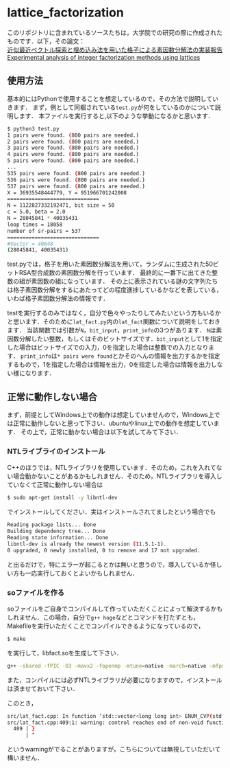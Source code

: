 # lattice_factorization

このリポジトリに含まれているソースたちは，大学院での研究の際に作成されたものです．以下，その論文：
<br>[
近似最近ベクトル探索と埋め込み法を用いた格子による素因数分解法の実装報告](https://www.iwsec.org/scis/2024/program.html#2B4)
<br>
[Experimental analysis of integer factorization methods using lattices](https://link.springer.com/chapter/10.1007/978-981-97-7737-2_8)

## 使用方法

基本的にはPythonで使用することを想定しているので，その方法で説明していきます．
まず，例として同梱されている``test.py``が何をしているのかについて説明します．
本ファイルを実行すると,以下のような挙動になるかと思います．

```sh
$ python3 test.py
1 pairs were found. (800 pairs are needed.)
2 pairs were found. (800 pairs are needed.)
3 pairs were found. (800 pairs are needed.)
4 pairs were found. (800 pairs are needed.)
5 pairs were found. (800 pairs are needed.)
...
535 pairs were found. (800 pairs are needed.)
536 pairs were found. (800 pairs are needed.)
537 pairs were found. (800 pairs are needed.)
X = 36935548444779, Y = 951966701242008
==============================
N = 1122827332192471, bit size = 50
c = 5.0, beta = 2.0
N = 28045841 * 40035431
loop times = 18058
number of sr-pairs = 537
==============================
#Vector = 40648
(28045841, 40035431)
```

test.pyでは，格子を用いた素因数分解法を用いて，ランダムに生成された50ビットRSA型合成数の素因数分解を行っています．
最終的に一番下に出てきた整数の組が素因数の組になっています．
その上に表示されている謎の文字列たちは格子素因数分解をするにあたってどの程度進捗しているかなどを表している，いわば格子素因数分解法の情報です．

testを実行するのみではなく，自分で色々やったりしてみたいという方もいるかと思います．そのために``lat_fact.py``内の``lat_fact``関数について説明をしておきます．
当該関数では引数が``N``，``bit_input``，``print_info``の3つがあります．
``N``は素因数分解したい整数，もしくはそのビットサイズです．``bit_input``として1を指定した場合はビットサイズでの入力，0を指定した場合は整数での入力となります．
``print_info``は``* pairs were found``とかそのへんの情報を出力するかを指定するもので，1を指定した場合は情報を出力，0を指定した場合は情報を出力しない様になります．

## 正常に動作しない場合
まず，前提としてWindows上での動作は想定していませんので，Windows上では正常に動作しないと思って下さい．ubuntuやlinux上での動作を想定しています．
その上で，正常に動かない場合は以下を試してみて下さい．

### NTLライブライのインストール

C++のほうでは，NTLライブラリを使用しています．そのため，これを入れてない場合動かないことがあるかもしれません．そのため，NTLライブラリを導入していなくて正常に動作しない場合は
```sh
$ sudo apt-get install -y libntl-dev
```
でインストールしてください．実はインストールされてましたという場合でも
```sh
Reading package lists... Done
Building dependency tree... Done
Reading state information... Done
libntl-dev is already the newest version (11.5.1-1).
0 upgraded, 0 newly installed, 0 to remove and 17 not upgraded.
```
と出るだけで，特にエラーが起こるとかは無いと思うので，導入しているか怪しい方も一応実行しておくとよいかもしれません．

### soファイルを作る
soファイルをご自身でコンパイルして作っていただくことによって解決するかもしれません．この場合，自分で``g++ hoge``などとコマンドを打たずとも，Makefileを実行いただくことでコンパイルできるようになっているので，
```sh
$ make
```
を実行して，libfact.soを生成して下さい．
```sh
g++ -shared -fPIC -O3 -mavx2 -fopenmp -mtune=native -march=native -mfpmath=both -unroll-loops -o libfact.so src/lat_fact.cpp -lntl
```

また，コンパイルには必ずNTLライブラリが必要になりますので，インストールは済ませておいて下さい．

このとき，
```sh
src/lat_fact.cpp: In function ‘std::vector<long long int> ENUM_CVP(std::vector<std::vector<double> >, std::vector<double>, double, std::vector<double>)’:
src/lat_fact.cpp:409:1: warning: control reaches end of non-void function [-Wreturn-type]
  409 | }
      | ^
```

というwarningがでることがありますが，こちらについては無視していただいて構いません．
